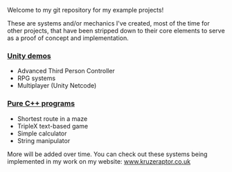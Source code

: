 Welcome to my git repository for my example projects!

These are systems and/or mechanics I've created, most of the time for other projects,
that have been stripped down to their core elements to serve as a proof of concept
and implementation.

### [Unity demos](https://github.com/AoiKoshi/Coding-Examples/wiki/Unity-demos)
* Advanced Third Person Controller
* RPG systems
* Multiplayer (Unity Netcode)

### [Pure C++ programs](https://github.com/AoiKoshi/Coding-Examples/wiki/Pure-.cpp-Programs)
* Shortest route in a maze
* TripleX text-based game
* Simple calculator
* String manipulator

More will be added over time. You can check out these systems being implemented in my work
on my website: www.kruzeraptor.co.uk
